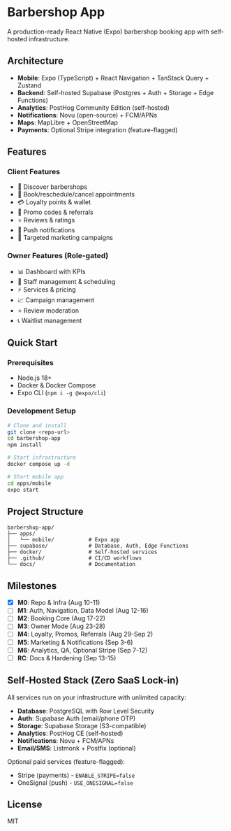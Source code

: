 # Barbershop App

A production-ready React Native (Expo) barbershop booking app with self-hosted infrastructure.

## Architecture

- **Mobile**: Expo (TypeScript) + React Navigation + TanStack Query + Zustand
- **Backend**: Self-hosted Supabase (Postgres + Auth + Storage + Edge Functions)  
- **Analytics**: PostHog Community Edition (self-hosted)
- **Notifications**: Novu (open-source) + FCM/APNs
- **Maps**: MapLibre + OpenStreetMap
- **Payments**: Optional Stripe integration (feature-flagged)

## Features

### Client Features
- 🏪 Discover barbershops
- 📅 Book/reschedule/cancel appointments  
- 💳 Loyalty points & wallet
- 🎁 Promo codes & referrals
- ⭐ Reviews & ratings
- 📱 Push notifications
- 🎯 Targeted marketing campaigns

### Owner Features (Role-gated)
- 📊 Dashboard with KPIs
- 👥 Staff management & scheduling
- ⚡ Services & pricing
- 📈 Campaign management
- ⭐ Review moderation
- 📞 Waitlist management

## Quick Start

### Prerequisites
- Node.js 18+
- Docker & Docker Compose
- Expo CLI (`npm i -g @expo/cli`)

### Development Setup
```bash
# Clone and install
git clone <repo-url>
cd barbershop-app
npm install

# Start infrastructure
docker compose up -d

# Start mobile app
cd apps/mobile
expo start
```

## Project Structure
```
barbershop-app/
├── apps/
│   └── mobile/           # Expo app
├── supabase/             # Database, Auth, Edge Functions
├── docker/               # Self-hosted services
├── .github/              # CI/CD workflows
└── docs/                 # Documentation
```

## Milestones

- [x] **M0**: Repo & Infra (Aug 10-11)
- [ ] **M1**: Auth, Navigation, Data Model (Aug 12-16)  
- [ ] **M2**: Booking Core (Aug 17-22)
- [ ] **M3**: Owner Mode (Aug 23-28)
- [ ] **M4**: Loyalty, Promos, Referrals (Aug 29-Sep 2)
- [ ] **M5**: Marketing & Notifications (Sep 3-6)
- [ ] **M6**: Analytics, QA, Optional Stripe (Sep 7-12)
- [ ] **RC**: Docs & Hardening (Sep 13-15)

## Self-Hosted Stack (Zero SaaS Lock-in)

All services run on your infrastructure with unlimited capacity:

- **Database**: PostgreSQL with Row Level Security
- **Auth**: Supabase Auth (email/phone OTP)
- **Storage**: Supabase Storage (S3-compatible)
- **Analytics**: PostHog CE (self-hosted)
- **Notifications**: Novu + FCM/APNs
- **Email/SMS**: Listmonk + Postfix (optional)

Optional paid services (feature-flagged):
- Stripe (payments) - `ENABLE_STRIPE=false`
- OneSignal (push) - `USE_ONESIGNAL=false`

## License

MIT
